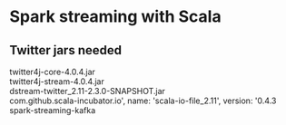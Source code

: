 # Spark streaming with Scala

## Twitter jars needed
twitter4j-core-4.0.4.jar  
twitter4j-stream-4.0.4.jar   
dstream-twitter_2.11-2.3.0-SNAPSHOT.jar  
com.github.scala-incubator.io', name: 'scala-io-file_2.11', version: '0.4.3  
spark-streaming-kafka
